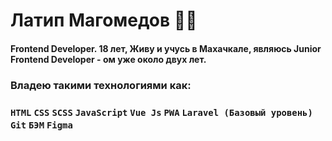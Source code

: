 # Латип Магомедов 👨‍💻
#### Frontend Developer. 18 лет, Живу  и учусь в Махачкале, являюсь Junior Frontend Developer - ом уже около двух лет.
### Владею такими технологиями как:
 ### ```HTML``` ```CSS``` ```SCSS``` ```JavaScript``` ```Vue Js``` ```PWA``` ```Laravel (Базовый уровень)``` ```Git``` ```БЭМ``` ```Figma ```


